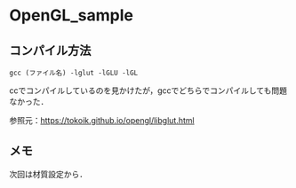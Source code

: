 # OpenGL_sample

## コンパイル方法

```
gcc (ファイル名) -lglut -lGLU -lGL
```

ccでコンパイルしているのを見かけたが，gccでどちらでコンパイルしても問題なかった．

参照元：https://tokoik.github.io/opengl/libglut.html

## メモ

次回は材質設定から．
